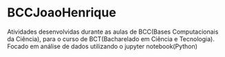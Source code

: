 # BCCJoaoHenrique
Atividades desenvolvidas durante as aulas de BCC(Bases Computacionais da Ciência), para o curso de BCT(Bacharelado em Ciência e Tecnologia).
Focado em análise de dados utilizando o jupyter notebook(Python)
